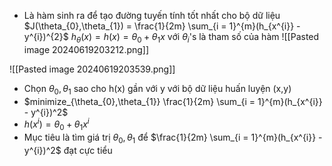 - Là hàm sinh ra để tạo đường tuyến tính tốt nhất cho bộ dữ liệu
$J(\theta_{0},\theta_{1}) = \frac{1}{2m} \sum_{i = 1}^{m}(h_{x^{i}} - y^{i})^{2}$
$h_{\theta}(x) = h(x) = \theta_{0} + \theta_{1}x$
với $\theta_{i}$'s là tham số của hàm
![[Pasted image 20240619203212.png]]

![[Pasted image 20240619203539.png]]
- Chọn $\theta_{0},\theta_{1}$ sao cho h(x) gần với y với bộ dữ liệu huấn luyện (x,y)
- $minimize_{\theta_{0},\theta_{1}} \frac{1}{2m} \sum_{i = 1}^{m}(h_{x^{i}} - y^{i})^2$
- $h(x^{i}) = \theta_{0} + \theta_{1}x^{i}$
- Mục tiêu là tìm giá trị $\theta_{0},\theta_{1}$ để $\frac{1}{2m} \sum_{i = 1}^{m}(h_{x^{i}} - y^{i})^2$ đạt cực tiểu